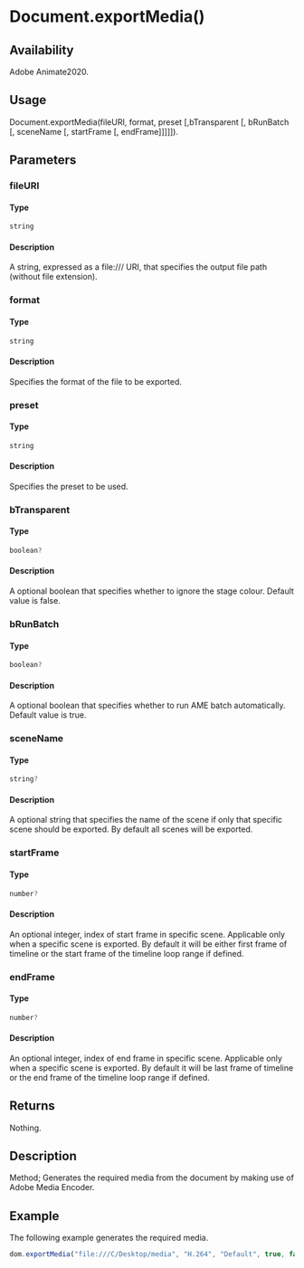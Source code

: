 # Document.exportMedia()

## Availability

Adobe Animate2020.

## Usage

Document.exportMedia(fileURI, format, preset [,bTransparent [, bRunBatch [, sceneName [, startFrame [, endFrame]]]]]).

## Parameters

### **fileURI**

#### Type

```typescript
string
```

#### Description

A string, expressed as a file:/// URI, that specifies the output file path (without file extension).

### **format**

#### Type

```typescript
string
```

#### Description

Specifies the format of the file to be exported.

### **preset**

#### Type

```typescript
string
```

#### Description

Specifies the preset to be used.

### **bTransparent**

#### Type

```typescript
boolean?
```

#### Description

A optional boolean that specifies whether to ignore the stage colour. Default value is false.

### **bRunBatch**

#### Type

```typescript
boolean?
```

#### Description

A optional boolean that specifies whether to run AME batch automatically. Default value is true.

### **sceneName**

#### Type

```typescript
string?
```

#### Description

A optional string that specifies the name of the scene if only that specific scene should be exported. By default all scenes will be exported.

### **startFrame**

#### Type

```typescript
number?
```

#### Description

An optional integer, index of start frame in specific scene. Applicable only when a specific scene is exported. By default it will be either first frame of timeline or the start frame of the timeline loop range if defined.

### **endFrame**

#### Type

```typescript
number?
```

#### Description

An optional integer, index of end frame in specific scene. Applicable only when a specific scene is exported. By default it will be last frame of timeline or the end frame of the timeline loop range if defined.

## Returns

Nothing.

## Description

Method; Generates the required media from the document by making use of Adobe Media Encoder.

## Example

The following example generates the required media.

```javascript
dom.exportMedia("file:///C/Desktop/media", "H.264", "Default", true, false, "Scene 1", 20, 85);
```
